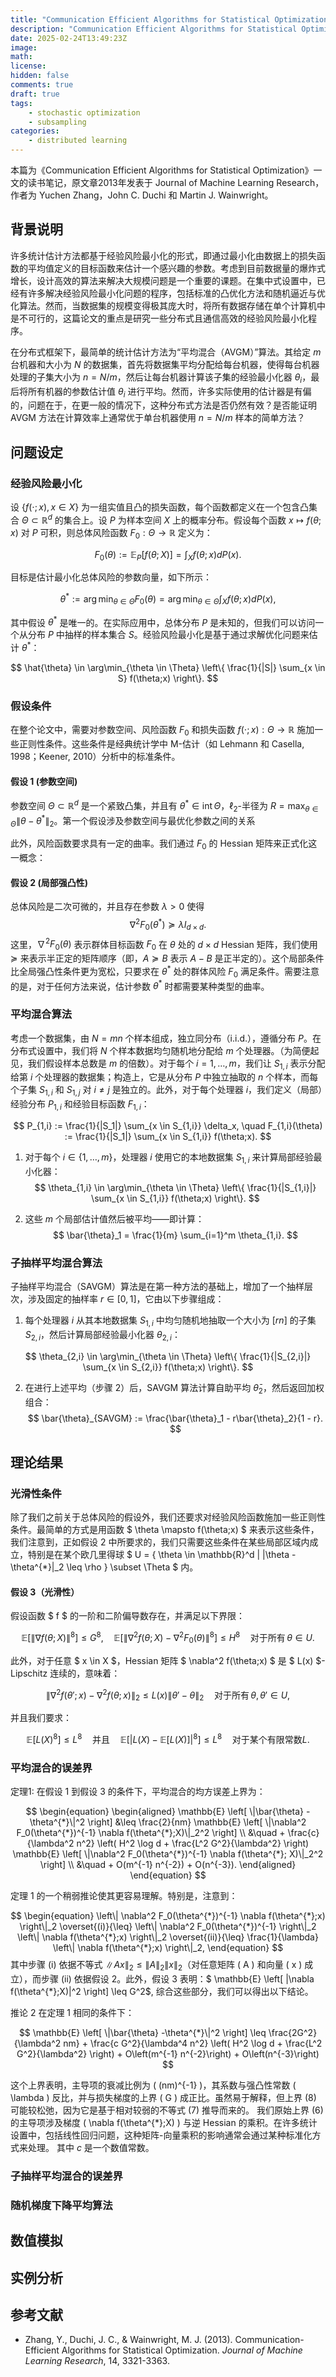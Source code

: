 ```yaml
---
title: "Communication Efficient Algorithms for Statistical Optimization"
description: "Communication Efficient Algorithms for Statistical Optimization"
date: 2025-02-24T13:49:23Z
image: 
math: 
license: 
hidden: false
comments: true
draft: true
tags: 
    - stochastic optimization
    - subsampling
categories:
    - distributed learning
---
```


本篇为《Communication Efficient Algorithms for Statistical Optimization》一文的读书笔记，原文章2013年发表于 Journal of Machine Learning Research，作者为 Yuchen Zhang，John C. Duchi 和 Martin J. Wainwright。

## 背景说明
许多统计估计方法都基于经验风险最小化的形式，即通过最小化由数据上的损失函数的平均值定义的目标函数来估计一个感兴趣的参数。考虑到目前数据量的爆炸式增长，设计高效的算法来解决大规模问题是一个重要的课题。在集中式设置中，已经有许多解决经验风险最小化问题的程序，包括标准的凸优化方法和随机逼近与优化算法。然而，当数据集的规模变得极其庞大时，将所有数据存储在单个计算机中是不可行的，这篇论文的重点是研究一些分布式且通信高效的经验风险最小化程序。

在分布式框架下，最简单的统计估计方法为“平均混合（AVGM）”算法。其给定 $m$ 台机器和大小为 $N$ 的数据集，首先将数据集平均分配给每台机器，使得每台机器处理的子集大小为 $n = N/m$，然后让每台机器计算该子集的经验最小化器 $\theta_i$，最后将所有机器的参数估计值 $\theta_i$ 进行平均。然而，许多实际使用的估计器是有偏的，问题在于，在更一般的情况下，这种分布式方法是否仍然有效？是否能证明 AVGM 方法在计算效率上通常优于单台机器使用 $n = N/m$ 样本的简单方法？

## 问题设定

### 经验风险最小化

设 $\{f(\cdot;x), x \in X\}$ 为一组实值且凸的损失函数，每个函数都定义在一个包含凸集合 $\Theta \subset \mathbb{R}^d$ 的集合上。设 $P$ 为样本空间 $X$ 上的概率分布。假设每个函数 $x \mapsto f(\theta;x)$ 对 $P$ 可积，则总体风险函数 $F_0: \Theta \to \mathbb{R}$ 定义为：

$$
F_0(\theta) := \mathbb{E}_P[f(\theta;X)] = \int_X f(\theta;x)dP(x).
$$

目标是估计最小化总体风险的参数向量，如下所示：

$$
\theta^{*} := \arg\min_{\theta \in \Theta} F_0(\theta) = \arg\min_{\theta \in \Theta} \int_X f(\theta;x) dP(x),
$$

其中假设 $\theta^{*}$ 是唯一的。在实际应用中，总体分布 $P$ 是未知的，但我们可以访问一个从分布 $P$ 中抽样的样本集合 $S$。经验风险最小化是基于通过求解优化问题来估计 $\theta^{*}$：

$$
\hat{\theta} \in \arg\min_{\theta \in \Theta} \left\{ \frac{1}{|S|} \sum_{x \in S} f(\theta;x) \right\}.
$$

### 假设条件

在整个论文中，需要对参数空间、风险函数 $F_0$ 和损失函数 $f(\cdot;x): \Theta \to \mathbb{R}$ 施加一些正则性条件。这些条件是经典统计学中 M-估计（如 Lehmann 和 Casella, 1998；Keener, 2010）分析中的标准条件。

#### 假设 1 (参数空间)
参数空间 $\Theta \subset \mathbb{R}^d$ 是一个紧致凸集，并且有 $\theta^{*} \in \mathrm{int} \, \Theta$，$\ell_2$-半径为 $R = \max_{\theta \in \Theta} \|\theta - \theta^{*}\|_2$。第一个假设涉及参数空间与最优化参数之间的关系

此外，风险函数要求具有一定的曲率。我们通过 $F_0$ 的 Hessian 矩阵来正式化这一概念：

#### 假设 2 (局部强凸性)
总体风险是二次可微的，并且存在参数 $\lambda > 0$ 使得
$$
\nabla^2 F_0(\theta^{*}) \succeq \lambda I_{d \times d}.
$$
这里，$\nabla^2 F_0(\theta)$ 表示群体目标函数 $F_0$ 在 $\theta$ 处的 $d \times d$ Hessian 矩阵，我们使用 $\succeq$ 来表示半正定的矩阵顺序（即，$A \succeq B$ 表示 $A - B$ 是正半定的）。这个局部条件比全局强凸性条件更为宽松，只要求在 $\theta^{*}$ 处的群体风险 $F_0$ 满足条件。需要注意的是，对于任何方法来说，估计参数 $\theta^{*}$ 时都需要某种类型的曲率。

### 平均混合算法
考虑一个数据集，由 $N = mn$ 个样本组成，独立同分布（i.i.d.），遵循分布 $P$。在分布式设置中，我们将 $N$ 个样本数据均匀随机地分配给 $m$ 个处理器。（为简便起见，我们假设样本总数是 $m$ 的倍数）。对于每个 $i = 1, \dots, m$，我们让 $S_{1,i}$ 表示分配给第 $i$ 个处理器的数据集；构造上，它是从分布 $P$ 中独立抽取的 $n$ 个样本，而每个子集 $S_{1,i}$ 和 $S_{1,j}$ 对 $i \neq j$ 是独立的。此外，对于每个处理器 $i$，我们定义（局部）经验分布 $P_{1,i}$ 和经验目标函数 $F_{1,i}$：

$$
P_{1,i} := \frac{1}{|S_1|} \sum_{x \in S_{1,i}} \delta_x, \quad F_{1,i}(\theta) := \frac{1}{|S_1|} \sum_{x \in S_{1,i}} f(\theta;x).
$$

1. 对于每个 $i \in \{1, \dots, m\}$，处理器 $i$ 使用它的本地数据集 $S_{1,i}$ 来计算局部经验最小化器：
$$
\theta_{1,i} \in \arg\min_{\theta \in \Theta} \left\{ \frac{1}{|S_{1,i}|} \sum_{x \in S_{1,i}} f(\theta;x) \right\}.
$$

2. 这些 $m$ 个局部估计值然后被平均——即计算：
$$
\bar{\theta}_1 = \frac{1}{m} \sum_{i=1}^m \theta_{1,i}.
$$

### 子抽样平均混合算法
子抽样平均混合（SAVGM）算法是在第一种方法的基础上，增加了一个抽样层次，涉及固定的抽样率 $r \in [0,1]$，它由以下步骤组成：

1. 每个处理器 $i$ 从其本地数据集 $S_{1,i}$ 中均匀随机地抽取一个大小为 $[rn]$ 的子集 $S_{2,i}$，然后计算局部经验最小化器 $\theta_{2,i}$：

$$
\theta_{2,i} \in \arg\min_{\theta \in \Theta} \left\{ \frac{1}{|S_{2,i}|} \sum_{x \in S_{2,i}} f(\theta;x) \right\}.
$$

2. 在进行上述平均（步骤 2）后，SAVGM 算法计算自助平均 $\bar{\theta}_2$，然后返回加权组合：
$$
\bar{\theta}_{SAVGM} := \frac{\bar{\theta}_1 - r\bar{\theta}_2}{1 - r}.
$$

## 理论结果

### 光滑性条件
除了我们之前关于总体风险的假设外，我们还要求对经验风险函数施加一些正则性条件。最简单的方式是用函数 $ \theta \mapsto f(\theta;x) $ 来表示这些条件，我们注意到，正如假设 2 中所要求的，我们只需要这些条件在某些局部区域内成立，特别是在某个欧几里得球 $ U = \{ \theta \in \mathbb{R}^d | \|\theta -\theta^{*}\|_2 \leq \rho \} \subset \Theta $ 内。

#### 假设 3（光滑性）

假设函数 $ f $ 的一阶和二阶偏导数存在，并满足以下界限：

$$
\mathbb{E} \left[ \| \nabla f(\theta; X) \|^8 \right] \leq G^8, \quad \mathbb{E} \left[ \| \nabla^2 f(\theta; X) - \nabla^2 F_0(\theta) \|^8 \right] \leq H^8 \quad \text{对于所有} \, \theta \in U.
$$

此外，对于任意 $ x \in X $，Hessian 矩阵 $ \nabla^2 f(\theta;x) $ 是 $ L(x) $-Lipschitz 连续的，意味着：

$$
\| \nabla^2 f(\theta'; x) - \nabla^2 f(\theta; x) \|_2 \leq L(x) \| \theta' - \theta \|_2 \quad \text{对于所有} \, \theta, \theta' \in U,
$$

并且我们要求：

$$
\mathbb{E} \left[ L(X)^8 \right] \leq L^8 \quad \text{并且} \quad \mathbb{E} \left[ |L(X) - \mathbb{E}[L(X)]|^8 \right] \leq L^8 \quad \text{对于某个有限常数} L.
$$

### 平均混合的误差界

定理1: 在假设 1 到假设 3 的条件下，平均混合的均方误差上界为：

$$
\begin{equation}
\begin{aligned}
\mathbb{E} \left[ \|\bar{\theta} - \theta^{*}\|^2 \right] &\leq \frac{2}{nm} \mathbb{E} \left[ \|\nabla^2 F_0(\theta^{*})^{-1} \nabla f(\theta^{*};X)\|_2^2 \right] \\ 
&\quad + \frac{c}{\lambda^2 n^2} \left( H^2 \log d + \frac{L^2 G^2}{\lambda^2} \right) \mathbb{E} \left[ \|\nabla^2 F_0(\theta^{*})^{-1} \nabla f(\theta^{*}; X)\|_2^2 \right] \\
&\quad + O(m^{-1} n^{-2}) + O(n^{-3}).
\end{aligned}
\end{equation}
$$

定理 1 的一个稍弱推论使其更容易理解。特别是，注意到：

$$
\begin{equation}
\left\| \nabla^2 F_0(\theta^{*})^{-1} \nabla f(\theta^{*};x) \right\|_2
\overset{(i)}{\leq}
\left\| \nabla^2 F_0(\theta^{*})^{-1} \right\|_2 \left\| \nabla f(\theta^{*};x) \right\|_2
\overset{(ii)}{\leq} 
\frac{1}{\lambda} \left\| \nabla f(\theta^{*};x) \right\|_2,
\end{equation}
$$
其中步骤 (i) 依据不等式
$\| Ax \|_2 \leq \| A \|_2 \| x \|_2$（对任意矩阵 \( A \) 和向量 \( x \) 成立），而步骤 (ii) 依据假设 2。此外，假设 3 表明：$
\mathbb{E} \left[ \|\nabla f(\theta^{*};X)\|^2 \right] \leq G^2$, 综合这些部分，我们可以得出以下结论。

推论 2 在定理 1 相同的条件下：

$$
\mathbb{E} \left[ \|\bar{\theta} -\theta^{*}\|^2 \right] \leq \frac{2G^2}{\lambda^2 nm} + \frac{c G^2}{\lambda^4 n^2} \left( H^2 \log d + \frac{L^2 G^2}{\lambda^2} \right) + O\left(m^{-1} n^{-2}\right) + O\left(n^{-3}\right)
$$


这个上界表明，主导项的衰减比例为 \( (nm)^{-1} \)，其系数与强凸性常数 \( \lambda \) 反比，并与损失梯度的上界 \( G \) 成正比。虽然易于解释，但上界 (8) 可能较松弛，因为它是基于相对较弱的不等式 (7) 推导而来的。
我们原始上界 (6) 的主导项涉及梯度 \( \nabla f(\theta^{*};X) \) 与逆 Hessian 的乘积。在许多统计设置中，包括线性回归问题，这种矩阵-向量乘积的影响通常会通过某种标准化方式来处理。
其中 $c$ 是一个数值常数。

### 子抽样平均混合的误差界

### 随机梯度下降平均算法

## 数值模拟

## 实例分析

## 参考文献

- Zhang, Y., Duchi, J. C., & Wainwright, M. J. (2013). Communication-Efficient Algorithms for Statistical Optimization. *Journal of Machine Learning Research*, 14, 3321-3363.
